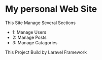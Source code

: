 <h1>My personal Web Site</h1>
<p>This Site Manage Several Sections</p>
<ul>
<li>1: Manage Users</li>
<li>2: Manage Posts</li>
<li>3: Manage Catagories</li>
</ul>
<p> This Project Build by Laravel Framework <p>